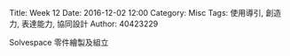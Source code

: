 Title: Week 12
Date: 2016-12-02 12:00
Category: Misc
Tags: 使用導引, 創造力, 表達能力, 協同設計
Author: 40423229

<p>Solvespace 零件繪製及組立<p>

